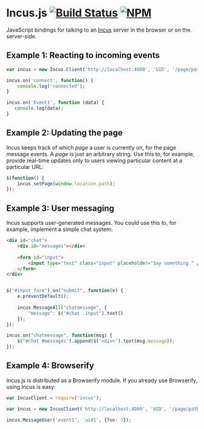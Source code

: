 # Incus.js [![Build Status](https://travis-ci.org/jacobgreenleaf/incusjs.svg)](https://travis-ci.org/jacobgreenleaf/incusjs) [![NPM](https://img.shields.io/npm/v/incusjs.svg)](https://www.npmjs.com/package/incusjs)

JavaScript bindings for talking to an [Incus](http://github.com/Imgur/incus) server in the browser or on the server-side. 

## Example 1: Reacting to incoming events

```Javascript
var incus = new Incus.Client('http://localhost:4000', 'UID', '/page/path');

incus.on('connect', function() {
    console.log('connected');
}

incus.on('Event1', function (data) {
   console.log(data);
}
```

## Example 2: Updating the page

Incus keeps track of which *page* a user is currently on, for the page message events. A *page* is just an arbitrary string. Use this to, for example, provide real-time updates only to users viewing particular content at a particular URL: 

```Javascript
$(function() {
    incus.setPage(window.location.path);
});
```

## Example 3: User messaging

Incus supports user-generated messages. You could use this to, for example, implement a simple chat system:  

```Html
<div id="chat">
    <div id="messages"></div>
    
    <form id="input">
        <input type="text" class="input" placeholder="Say something." />
    </form>
</div>
```

```Javascript

$("#input form").on("submit", function(e) {
    e.preventDefault();
    
    incus.MessageAll("chatmessage", {
        "message": $("#chat .input").text()
    });
});

incus.on("chatmessage", function(msg) {
    $("#chat #messages").append($('<div>').text(msg.message));
});

```

## Example 4: Browserify

Incus.js is distributed as a Browserify module. If you already use Browserify, using Incus is easy:

```Javascript
var IncusClient = require('incus');

var incus = new IncusClient('http://localhost:4000', 'UID', '/page/path');

incus.MessageUser('event1', 'uid1', {foo: 3});
```
